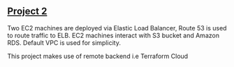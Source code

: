 ## [Project 2](https://www.youtube.com/watch?v=7xngnjfIlK4)

Two EC2 machines are deployed via Elastic Load Balancer, Route 53 is used to route traffic to ELB. EC2 machines interact with S3 bucket and Amazon RDS. Default VPC is used for simplicity.

This project makes use of remote backend i.e Terraform Cloud
